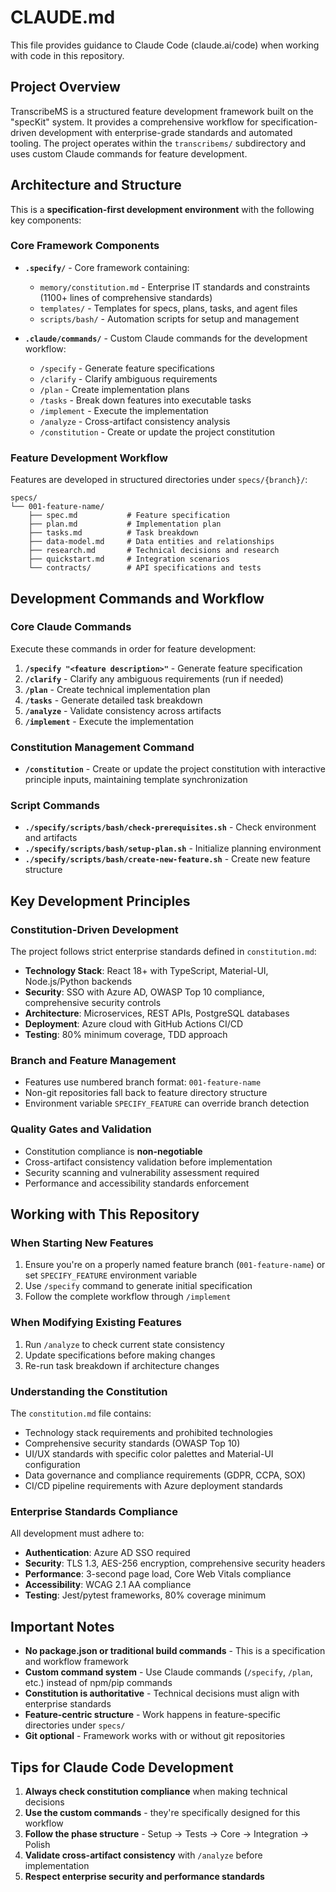 # CLAUDE.md

This file provides guidance to Claude Code (claude.ai/code) when working with code in this repository.

## Project Overview

TranscribeMS is a structured feature development framework built on the "specKit" system. It provides a comprehensive workflow for specification-driven development with enterprise-grade standards and automated tooling. The project operates within the `transcribems/` subdirectory and uses custom Claude commands for feature development.

## Architecture and Structure

This is a **specification-first development environment** with the following key components:

### Core Framework Components

- **`.specify/`** - Core framework containing:
  - `memory/constitution.md` - Enterprise IT standards and constraints (1100+ lines of comprehensive standards)
  - `templates/` - Templates for specs, plans, tasks, and agent files
  - `scripts/bash/` - Automation scripts for setup and management

- **`.claude/commands/`** - Custom Claude commands for the development workflow:
  - `/specify` - Generate feature specifications
  - `/clarify` - Clarify ambiguous requirements
  - `/plan` - Create implementation plans
  - `/tasks` - Break down features into executable tasks
  - `/implement` - Execute the implementation
  - `/analyze` - Cross-artifact consistency analysis
  - `/constitution` - Create or update the project constitution

### Feature Development Workflow

Features are developed in structured directories under `specs/{branch}/`:
```
specs/
└── 001-feature-name/
    ├── spec.md           # Feature specification
    ├── plan.md           # Implementation plan
    ├── tasks.md          # Task breakdown
    ├── data-model.md     # Data entities and relationships
    ├── research.md       # Technical decisions and research
    ├── quickstart.md     # Integration scenarios
    └── contracts/        # API specifications and tests
```

## Development Commands and Workflow

### Core Claude Commands
Execute these commands in order for feature development:

1. **`/specify "<feature description>"`** - Generate feature specification
2. **`/clarify`** - Clarify any ambiguous requirements (run if needed)
3. **`/plan`** - Create technical implementation plan
4. **`/tasks`** - Generate detailed task breakdown
5. **`/analyze`** - Validate consistency across artifacts
6. **`/implement`** - Execute the implementation

### Constitution Management Command
- **`/constitution`** - Create or update the project constitution with interactive principle inputs, maintaining template synchronization

### Script Commands
- **`./specify/scripts/bash/check-prerequisites.sh`** - Check environment and artifacts
- **`./specify/scripts/bash/setup-plan.sh`** - Initialize planning environment
- **`./specify/scripts/bash/create-new-feature.sh`** - Create new feature structure

## Key Development Principles

### Constitution-Driven Development
The project follows strict enterprise standards defined in `constitution.md`:

- **Technology Stack**: React 18+ with TypeScript, Material-UI, Node.js/Python backends
- **Security**: SSO with Azure AD, OWASP Top 10 compliance, comprehensive security controls
- **Architecture**: Microservices, REST APIs, PostgreSQL databases
- **Deployment**: Azure cloud with GitHub Actions CI/CD
- **Testing**: 80% minimum coverage, TDD approach

### Branch and Feature Management
- Features use numbered branch format: `001-feature-name`
- Non-git repositories fall back to feature directory structure
- Environment variable `SPECIFY_FEATURE` can override branch detection

### Quality Gates and Validation
- Constitution compliance is **non-negotiable**
- Cross-artifact consistency validation before implementation
- Security scanning and vulnerability assessment required
- Performance and accessibility standards enforcement

## Working with This Repository

### When Starting New Features
1. Ensure you're on a properly named feature branch (`001-feature-name`) or set `SPECIFY_FEATURE` environment variable
2. Use `/specify` command to generate initial specification
3. Follow the complete workflow through `/implement`

### When Modifying Existing Features
1. Run `/analyze` to check current state consistency
2. Update specifications before making changes
3. Re-run task breakdown if architecture changes

### Understanding the Constitution
The `constitution.md` file contains:
- Technology stack requirements and prohibited technologies
- Comprehensive security standards (OWASP Top 10)
- UI/UX standards with specific color palettes and Material-UI configuration
- Data governance and compliance requirements (GDPR, CCPA, SOX)
- CI/CD pipeline requirements with Azure deployment standards

### Enterprise Standards Compliance
All development must adhere to:
- **Authentication**: Azure AD SSO required
- **Security**: TLS 1.3, AES-256 encryption, comprehensive security headers
- **Performance**: 3-second page load, Core Web Vitals compliance
- **Accessibility**: WCAG 2.1 AA compliance
- **Testing**: Jest/pytest frameworks, 80% coverage minimum

## Important Notes

- **No package.json or traditional build commands** - This is a specification and workflow framework
- **Custom command system** - Use Claude commands (`/specify`, `/plan`, etc.) instead of npm/pip commands
- **Constitution is authoritative** - Technical decisions must align with enterprise standards
- **Feature-centric structure** - Work happens in feature-specific directories under `specs/`
- **Git optional** - Framework works with or without git repositories

## Tips for Claude Code Development

1. **Always check constitution compliance** when making technical decisions
2. **Use the custom commands** - they're specifically designed for this workflow
3. **Follow the phase structure** - Setup → Tests → Core → Integration → Polish
4. **Validate cross-artifact consistency** with `/analyze` before implementation
5. **Respect enterprise security and performance standards**
